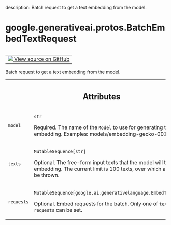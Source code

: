 description: Batch request to get a text embedding from the model.

<div itemscope itemtype="http://developers.google.com/ReferenceObject">
<meta itemprop="name" content="google.generativeai.protos.BatchEmbedTextRequest" />
<meta itemprop="path" content="Stable" />
</div>

# google.generativeai.protos.BatchEmbedTextRequest

<!-- Insert buttons and diff -->

<table class="tfo-notebook-buttons tfo-api nocontent" align="left">
<td>
  <a target="_blank" href="https://github.com/googleapis/google-cloud-python/tree/main/packages/google-ai-generativelanguage/google/ai/generativelanguage_v1beta/types/text_service.py#L329-L358">
    <img src="https://www.tensorflow.org/images/GitHub-Mark-32px.png" />
    View source on GitHub
  </a>
</td>
</table>



Batch request to get a text embedding from the model.

<!-- Placeholder for "Used in" -->




<!-- Tabular view -->
 <table class="responsive fixed orange">
<colgroup><col width="214px"><col></colgroup>
<tr><th colspan="2"><h2 class="add-link">Attributes</h2></th></tr>

<tr>
<td>

`model`<a id="model"></a>

</td>
<td>

`str`

Required. The name of the ``Model`` to use for generating
the embedding. Examples: models/embedding-gecko-001

</td>
</tr><tr>
<td>

`texts`<a id="texts"></a>

</td>
<td>

`MutableSequence[str]`

Optional. The free-form input texts that the
model will turn into an embedding. The current
limit is 100 texts, over which an error will be
thrown.

</td>
</tr><tr>
<td>

`requests`<a id="requests"></a>

</td>
<td>

`MutableSequence[google.ai.generativelanguage.EmbedTextRequest]`

Optional. Embed requests for the batch. Only one of
``texts`` or ``requests`` can be set.

</td>
</tr>
</table>



